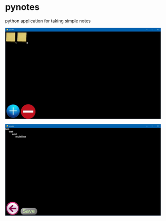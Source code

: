 # pynotes
python application for taking simple notes

![](_screenshots/main_interface.jpg)

![](_screenshots/note_interface.jpg)